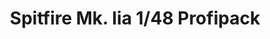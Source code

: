 ---
layout: product
title: "Spitfire Mk. Iia 1/48 Profipack"
price: "4300" 
desc: "Maketa"
img_path: "/assets/img/82153.webp"
brand: "EDUARD"
available: true
special_offer: false
new: true
soon: false
cat: "010000"
subcat: "010400"
subsubcat: "00"
sifra: "82153"
popular: false
---